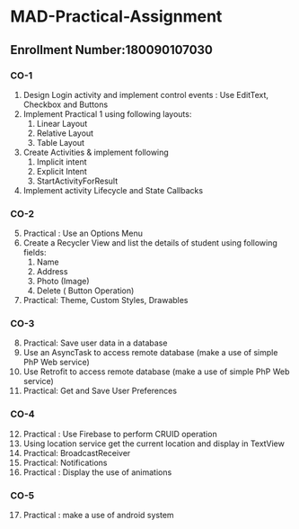 # MAD-Practical-Assignment
## Enrollment Number:180090107030

### CO-1

1. Design Login activity and implement control events : Use EditText, Checkbox and Buttons 
2. Implement Practical 1 using following layouts:
   1. Linear Layout 
   2. Relative Layout 
   3. Table Layout
3. Create Activities & implement following
   1. Implicit intent 
   2. Explicit Intent 
   3. StartActivityForResult
4. Implement activity Lifecycle and State Callbacks 

### CO-2
5. Practical : Use an Options Menu 
6. Create a Recycler View and list the details of student using following fields:
   1. Name
   2. Address 
   3. Photo (Image) 
   4. Delete ( Button Operation)
7. Practical: Theme, Custom Styles, Drawables 

### CO-3
8. Practical: Save user data in a database 
9. Use an AsyncTask to access remote database (make a use of simple PhP Web service) 
10. Use Retrofit to access remote database (make a use of simple PhP Web service) 
11. Practical: Get and Save User Preferences 

### CO-4
12. Practical : Use Firebase to perform CRUID operation 
13. Using location service get the current location and display in TextView 
14. Practical: BroadcastReceiver 
15. Practical: Notifications 
16. Practical : Display the use of animations 


### CO-5
17. Practical : make a use of android system 
